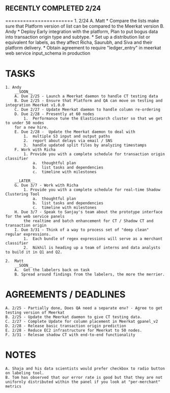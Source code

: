 ## RECENTLY COMPLETED 2/24
=======================
	1. 2/24
		A. Matt
			* Compare the lists make sure that Platform version of list can be compared to the Meerkat version
		B. Andy
			* Deploy Early integration with the platform, Plan to put bogus data into transaction origin type and subtype.
			* Set up a distribution list or equivalent for labels, as they affect Richa, Saurubh, and Siva and their platform delivery.
			* Obtain agreement to require "ledger_entry" in meerkat web service input_schema in production

TASKS
=====
	1. Andy
		__SOON__
		A. Due 2/25 - Launch a Meerkat daemon to handle CT testing data
		B. Due 2/25 - Ensure that Platform and QA can move on testing and integration Meerkat v1.0.0
		C. Due 2/27 - Update Meerkat daemon to handle column re-ordering
		D. Due 2/28 - Presently at 60 nodes
			1.  Performance tune the Elasticsearch cluster so that we get to under 50 nodes
		for a new hire.
		E. Due 2/28 -  Update the Meerkat daemon to deal with
			1.  multiple S3 input and output paths
			2.  report about delays via email / SNS
			3.  handle updated split files by analyzing timestamps
		F. Work with Richa
			1. Provide you with a complete schedule for transaction origin classifier
				a.  thoughtful plan
				b.  list tasks and dependencies
				c.  timeline with milestones

		__LATER__
		G. Due 3/7 - Work with Richa
			1. Provide you with a complete schedule for real-time Shadow Clustering Tool
				a.  thoughtful plan
				b.  list tasks and dependencies
				c.  timeline with milestones
		H. Due 3/7 - Speak to Sanjay's team about the prototype interface for the web service panels
			the realtime and batch enhancement for CT / Shadow CT and transaction origin
		I. Due 3/31 - Think of a way to process set of "deep clean" regular expressions.
			1.  Each bundle of regex expressions will serve as a merchant classifier
			2.  Nikhil is heading up a team of interns and data analysts to build it in Q1 and Q2.

	2.  Matt
		__SOON__
		A.  Get the labelers back on task
		B. Spread around findings from the labelers, the more the merrier.

AGREEMENTS / DEADLINES
======================
	A. 2/25 - Partially done, Does QA need a separate env? - Agree to get testing version of Meerkat
	B. 2/25 - Update the Meerkat daemon to give CT testing data.
	C. 2/27 - Complete Update for column placement in Meerkat gpanel_v2
	D. 2/28 - Release basic transaction origin prediction
	E. 2/28 - Reduce EC2 infrastructure for Meerkat to 50 nodes.
	F. 3/31 - Relesae shadow CT with end-to-end functionality

NOTES
=====
	A. Shaja and his data scientists would prefer checkbox to radio button on labeling tool.
	B. Tom has observed that our error rate is good but that they are not unifornly distributed within the panel if you look at "per-merchant" metrics

